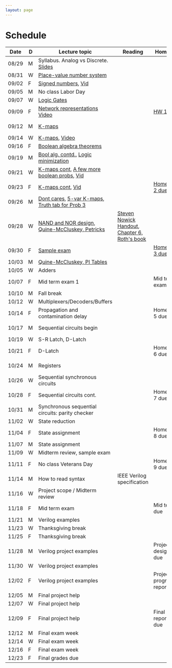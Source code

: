 ```yaml
---
layout: page
---
```

# Schedule

| Date  | D | Lecture topic                                                                                                                                                                                                                                                 | Reading                    | Homework                                                   | Labs                                                                                                                                             |
|-------|---|---------------------------------------------------------------------------------------------------------------------------------------------------------------------------------------------------------------------------------------------------------------|----------------------------|------------------------------------------------------------|--------------------------------------------------------------------------------------------------------------------------------------------------|
| 08/29 | M | Syllabus. Analog vs Discrete. [Slides]({{site.baseurl}}/slides/2022-08-29-what-to-expect-from-the-course.html)                                                                                                                                                |                            |                                                            | [Quartus setup](https://docs.google.com/document/d/e/2PACX-1vTu9Mh_yVPw8p98s87sdUuNZQvzQCiLp-JOeA5CztaqIbeVBMHjXZH2mJHuGnQB2h2CYx6927aY_QHf/pub) |
| 08/31 | W | [Place-value number system]({{site.baseurl}}/slides/2022-08-31-place-value-number-system_files/0831-notes.pdf.pdf)                                                                                                                                            |                            |                                                            |                                                                                                                                                  |
| 09/02 | F | [Signed numbers]({{site.baseurl}}/slides/2022-08-31-place-value-number-system_files/0902-notes.pdf.pdf), [Vid](https://2189801-2.kaf.kaltura.com/media/Vikas%20Dhiman's%20Personal%20Meeting%20Room/1_hvz08n53)                                               |                            |                                                            |                                                                                                                                                  |
| 09/05 | M | No class Labor Day                                                                                                                                                                                                                                            |                            |                                                            |                                                                                                                                                  |
| 09/07 | W | [Logic Gates]({{site.baseurl}}/slides/0907-boolean-algebra_files/0907-notes/main.pdf.pdf)                                                                                                                                                                     |                            |                                                            |                                                                                                                                                  |
| 09/09 | F | [Network representations]({{site.baseurl}}/slides/0907-boolean-algebra_files/0909-notes.pdf.pdf) [Video](https://2189801-2.kaf.kaltura.com/media/Vikas%20Dhiman's%20Personal%20Meeting%20Room/1_i4x8i7s0)                                                     |                            | [HW 1 due]({{site.baseurl}}/homeworks/hw1/hw1.pdf)         |                                                                                                                                                  |
| 09/12 | M | [K-maps]({{site.baseurl}}/slides/0907-boolean-algebra_files/0912-notes.pdf.pdf)                                                                                                                                                                               |                            |                                                            | [Verilog basics]({{site.baseurl}}/lab_pdfs/ECE275_Lab2_Multiplexers_Verilog_and_Schematics.pdf)                                                  |
| 09/14 | W | [K-maps]({{site.baseurl}}/slides/0907-boolean-algebra_files/0914-notes.pdf.pdf), [Video](https://2189801-2.kaf.kaltura.com/media/Vikas+Dhiman%27s+Personal+Meeting+Room/1_e328826d)                                                                           |                            |                                                            |                                                                                                                                                  |
| 09/16 | F | [Boolean algebra theorems]({{site.baseurl}}/slides/0907-boolean-algebra_files/0916-notes.pdf.pdf)                                                                                                                                                             |                            |                                                            |                                                                                                                                                  |
| 09/19 | M | [Bool alg. contd.]({{site.baseurl}}/slides/0907-boolean-algebra_files/0919-notes.pdf.pdf), [Logic minimization]({{site.baseurl}}/slides/0916-K-maps/0919-notes.pdf.pdf)                                                                                       |                            |                                                            | [Verilog Modules]({{site.baseurl}}/lab_pdfs/ECE275_Lab3_Verilog_Modules.pdf)                                                                     |
| 09/21 | W | [K-maps cont]({{site.baseurl}}/slides/0916-K-maps/0921-notes.pdf.pdf), [A few more boolean probs]({{site.baseurl}}/slides/0916-K-maps/0921-notes.pdf), [Vid](https://2189801-2.kaf.kaltura.com/media/Vikas%20Dhiman's%20Personal%20Meeting%20Room/1_vu55brbb) |                            |                                                            |                                                                                                                                                  |
| 09/23 | F | [K-maps cont]({{site.baseurl}}/slides/0916-K-maps/0923-notes.pdf.pdf), [Vid](https://2189801-2.kaf.kaltura.com/media/Vikas%20Dhiman's%20Personal%20Meeting%20Room/1_91tra81v)                                                                                 |                            | [Homework 2 due]({{site.baseurl}}/homeworks/hw1.5/hw2.pdf) |                                                                                                                                                  |
| 09/26 | M | [Dont cares]({{site.baseurl}}/slides/0916-K-maps/0926-notes-1.pdf.pdf), [5-var K-maps]({{site.baseurl}}/slides/0916-K-maps/0926-notes-2.pdf.pdf), [Truth tab for Prob 3]({{site.baseurl}}/slides/0916-K-maps/0926-notes-3.pdf)                                |                            |                                                            |                                                                                                                                                  |
| 09/28 | W | [NAND and NOR design, Quine-McCluskey, Petricks]({{site.baseurl}}/slides/0928-quine-mccluskey/0928-quine-mccluskey.pdf.pdf)                                                                                                                                                                                                                | [Steven Nowick Handout](http://www1.cs.columbia.edu/~cs6861/handouts/quine-mccluskey-handout.pdf), [Chapter 6, Roth's book](https://archive.org/details/fundamentalsoflo0000roth_v5h8/page/172/mode/2up)                           |                                                             |                                                                                                                                                  |
| 09/30 | F | [Sample exam]({{site.baseurl}}/slides/0930-review/0930-sample-exam.pdf)                                                                                                                                                                                                                                                        |                            | [Homework 3 due]({{site.baseurl}}/homeworks/hw2/hw3.pdf)   |                                                                                                                                                  |
| 10/03 | M | [Quine-McCluskey, PI Tables]({{site.baseurl}}/slides/0928-quine-mccluskey/1003-quine-mccluskey.pdf.pdf)                                                                                                                                                                                                                 |                            |                                                            |                                                                                                                                                  | [Verilog modules: Ripple adder]({{site.baseurl}}/lab_pdfs/ECE275_Lab4.pdf)
| 10/05 | W | Adders                                                                                                                                                                                                                                                        |                            |                                                            |                                                                                                                                                  |
| 10/07 | F | Mid term exam 1                                                                                                                                                                                                                                               |                            | Mid term exam                                              |                                                                                                                                                  |
| 10/10 | M | Fall break                                                                                                                                                                                                                                                    |                            |                                                            |                                                                                                                                                  |
| 10/12 | W | Multiplexers/Decoders/Buffers                                                                                                                                                                                                                                 |                            |                                                            |                                                                                                                                                  |
| 10/14 | F | Propagation and contamination delay                                                                                                                                                                                                                           |                            | Homework 5 due                                             |                                                                                                                                                  |
| 10/17 | M | Sequential circuits begin                                                                                                                                                                                                                                     |                            |                                                            | Ripple adder                                                                                                                                     |
| 10/19 | W | S-R Latch, D-Latch                                                                                                                                                                                                                                            |                            |                                                            |                                                                                                                                                  |
| 10/21 | F | D-Latch                                                                                                                                                                                                                                                       |                            | Homework 6 due                                             |                                                                                                                                                  |
| 10/24 | M | Registers                                                                                                                                                                                                                                                     |                            |                                                            | Procedural VLG                                                                                                                                   |
| 10/26 | W | Sequential synchronous circuits                                                                                                                                                                                                                               |                            |                                                            |                                                                                                                                                  |
| 10/28 | F | Sequential circuits cont.                                                                                                                                                                                                                                     |                            | Homework 7 due                                             |                                                                                                                                                  |
| 10/31 | M | Synchronous sequential circuits: parity checker                                                                                                                                                                                                               |                            |                                                            | Code quality                                                                                                                                     |
| 11/02 | W | State reduction                                                                                                                                                                                                                                               |                            |                                                            |                                                                                                                                                  |
| 11/04 | F | State assignment                                                                                                                                                                                                                                              |                            | Homework 8 due                                             |                                                                                                                                                  |
| 11/07 | M | State assignment                                                                                                                                                                                                                                              |                            |                                                            |                                                                                                                                                  |
| 11/09 | W | Midterm review, sample exam                                                                                                                                                                                                                                   |                            |                                                            |                                                                                                                                                  |
| 11/11 | F | No class Veterans Day                                                                                                                                                                                                                                         |                            | Homework 9 due                                             |                                                                                                                                                  |
| 11/14 | M | How to read syntax                                                                                                                                                                                                                                            | IEEE Verilog specification |                                                            | HDL simulation                                                                                                                                   |
| 11/16 | W | Project scope / Midterm review                                                                                                                                                                                                                                |                            |                                                            |                                                                                                                                                  |
| 11/18 | F | Mid term exam                                                                                                                                                                                                                                                 |                            | Mid term due                                               |                                                                                                                                                  |
| 11/21 | M | Verilog examples                                                                                                                                                                                                                                              |                            |                                                            |                                                                                                                                                  |
| 11/23 | W | Thanksgiving break                                                                                                                                                                                                                                            |                            |                                                            |                                                                                                                                                  |
| 11/25 | F | Thanksgiving break                                                                                                                                                                                                                                            |                            |                                                            |                                                                                                                                                  |
| 11/28 | M | Verilog project examples                                                                                                                                                                                                                                      |                            | Project design doc due                                     |                                                                                                                                                  |
| 11/30 | W | Verilog project examples                                                                                                                                                                                                                                      |                            |                                                            |                                                                                                                                                  |
| 12/02 | F | Verilog project examples                                                                                                                                                                                                                                      |                            | Project progress report 1                                  |                                                                                                                                                  |
| 12/05 | M | Final project help                                                                                                                                                                                                                                            |                            |                                                            |                                                                                                                                                  |
| 12/07 | W | Final project help                                                                                                                                                                                                                                            |                            |                                                            |                                                                                                                                                  |
| 12/09 | F | Final project help                                                                                                                                                                                                                                            |                            | Final project report/demo due                              |                                                                                                                                                  |
| 12/12 | M | Final exam week                                                                                                                                                                                                                                               |                            |                                                            |                                                                                                                                                  |
| 12/14 | W | Final exam week                                                                                                                                                                                                                                               |                            |                                                            |                                                                                                                                                  |
| 12/16 | F | Final exam week                                                                                                                                                                                                                                               |                            |                                                            |                                                                                                                                                  |
| 12/23 | F | Final grades due                                                                                                                                                                                                                                              |                            |                                                            |                                                                                                                                                  |
